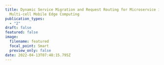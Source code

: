 ```yaml
---
title: Dynamic Service Migration and Request Routing for Microservice in
  Multi-cell Mobile Edge Computing
publication_types:
  - "2"
draft: false
featured: false
image:
  filename: featured
  focal_point: Smart
  preview_only: false
date: 2022-04-13T07:48:15.795Z
---
```

